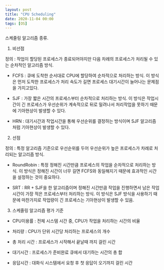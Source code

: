 ```yaml
---
layout: post
title: "CPU Scheduling"
date: 2020-11-04 00:00
tags: [OS]
---
```


스케줄링 알고리즘 종류.

1. 비선점

정의 : 작업이 할당된 프로세스가 종료되어야지만 다음 차례의 프로세스가 처리될 수 있는 순차적인 알고리즘 방식.

- FCFS : 큐에 도착한 순서대로 CPU에 할당하여 순차적으로 처리하는 방식.
이 방식은 먼저 도착한 프로세스가 처리 속도가 길면 프로세스 대기시간이 늘어나는 문제점을 가지고있다.

- SJF : 가장 짧은 시간의 프로세스부터 순차적으로 처리하는 방식.
이 방식은 작업시간이 긴 프로세스가 우선순위가 계속적으로 뒤로 밀려나서 처리작업을 못하기 때문에 기아현상이 발생할 수 있다.

- HRN : 대기시간과 작업시간을 통해 우선순위를 결정하는 방식이며 SJF 알고리즘처럼 기아현상이 발생할 수 있다.

2. 선점

정의 : 특정 알고리즘 기준으로 우선순위를 두어 우선순위가 높은 프로세스가 차례로 처리되는 알고리즘 방식.

- RoundRobin : 특정 정해진 시간만큼 프로세스의 작업을 순차적으로 처리하는 방식. 이 방식은 정해진 시간이 너무 길면 FCFS와 동일해지기 때문에 효과적인 시간을 설정하는 것이 중요하다.

- SRT : RR + SJF을 한 알고리즘이며 정해진 시간만큼 작업을 진행하면서 남은 작업 시간이 가장 적은 프로세스부터 처리하는 방식.
이 방식은 SJF 방식을 사용하기 때문에 마찬가지로 작업량이 긴 프로세스는 기아현상이 발생할 수 있음.

3. 스케줄링 알고리즘 평가 기준

- CPU이용률 : 전체 시스템 시간 중, CPU가 작업을 처리하는 시간의 비율

- 처리량 : CPU가 단위 시간당 처리하는 프로세스의 개수

- 총 처리 시간 : 프로세스가 시작해서 끝날때 까지 걸린 시간

- 대기시간 : 프로세스가 준비완료 큐에서 대기하는 시간의 총 합

- 응답시간 : 대화식 시스템에서 요청 후 첫 응답이 오기까지 걸린 시간
